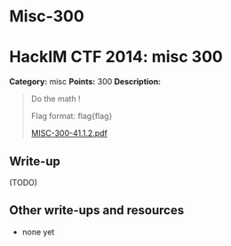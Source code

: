 # Misc-300
# HackIM CTF 2014: misc 300

**Category:** misc
**Points:** 300
**Description:**

> Do the math ! 
>
> Flag format: flag{flag}
>
>	[MISC-300-41.1.2.pdf](MISC-300-41.1.2.pdf)

## Write-up

(TODO)

## Other write-ups and resources

* none yet
